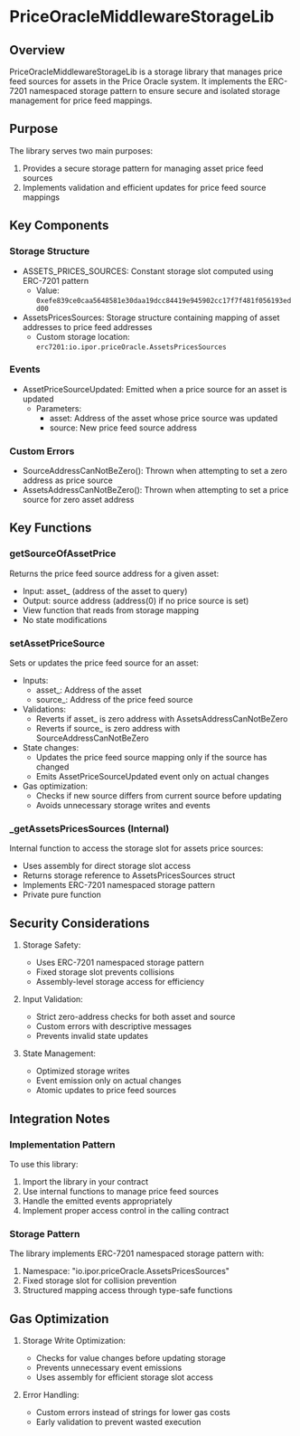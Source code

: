 # PriceOracleMiddlewareStorageLib

## Overview

PriceOracleMiddlewareStorageLib is a storage library that manages price feed sources for assets in the Price Oracle system. It implements the ERC-7201 namespaced storage pattern to ensure secure and isolated storage management for price feed mappings.

## Purpose

The library serves two main purposes:

1. Provides a secure storage pattern for managing asset price feed sources
2. Implements validation and efficient updates for price feed source mappings

## Key Components

### Storage Structure

-   ASSETS_PRICES_SOURCES: Constant storage slot computed using ERC-7201 pattern
    -   Value: `0xefe839ce0caa5648581e30daa19dcc84419e945902cc17f7f481f056193edd00`
-   AssetsPricesSources: Storage structure containing mapping of asset addresses to price feed addresses
    -   Custom storage location: `erc7201:io.ipor.priceOracle.AssetsPricesSources`

### Events

-   AssetPriceSourceUpdated: Emitted when a price source for an asset is updated
    -   Parameters:
        -   asset: Address of the asset whose price source was updated
        -   source: New price feed source address

### Custom Errors

-   SourceAddressCanNotBeZero(): Thrown when attempting to set a zero address as price source
-   AssetsAddressCanNotBeZero(): Thrown when attempting to set a price source for zero asset address

## Key Functions

### getSourceOfAssetPrice

Returns the price feed source address for a given asset:

-   Input: asset\_ (address of the asset to query)
-   Output: source address (address(0) if no price source is set)
-   View function that reads from storage mapping
-   No state modifications

### setAssetPriceSource

Sets or updates the price feed source for an asset:

-   Inputs:
    -   asset\_: Address of the asset
    -   source\_: Address of the price feed source
-   Validations:
    -   Reverts if asset\_ is zero address with AssetsAddressCanNotBeZero
    -   Reverts if source\_ is zero address with SourceAddressCanNotBeZero
-   State changes:
    -   Updates the price feed source mapping only if the source has changed
    -   Emits AssetPriceSourceUpdated event only on actual changes
-   Gas optimization:
    -   Checks if new source differs from current source before updating
    -   Avoids unnecessary storage writes and events

### \_getAssetsPricesSources (Internal)

Internal function to access the storage slot for assets price sources:

-   Uses assembly for direct storage slot access
-   Returns storage reference to AssetsPricesSources struct
-   Implements ERC-7201 namespaced storage pattern
-   Private pure function

## Security Considerations

1. Storage Safety:

    - Uses ERC-7201 namespaced storage pattern
    - Fixed storage slot prevents collisions
    - Assembly-level storage access for efficiency

2. Input Validation:

    - Strict zero-address checks for both asset and source
    - Custom errors with descriptive messages
    - Prevents invalid state updates

3. State Management:
    - Optimized storage writes
    - Event emission only on actual changes
    - Atomic updates to price feed sources

## Integration Notes

### Implementation Pattern

To use this library:

1. Import the library in your contract
2. Use internal functions to manage price feed sources
3. Handle the emitted events appropriately
4. Implement proper access control in the calling contract

### Storage Pattern

The library implements ERC-7201 namespaced storage pattern with:

1. Namespace: "io.ipor.priceOracle.AssetsPricesSources"
2. Fixed storage slot for collision prevention
3. Structured mapping access through type-safe functions

## Gas Optimization

1. Storage Write Optimization:

    - Checks for value changes before updating storage
    - Prevents unnecessary event emissions
    - Uses assembly for efficient storage slot access

2. Error Handling:
    - Custom errors instead of strings for lower gas costs
    - Early validation to prevent wasted execution
